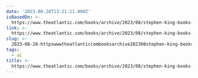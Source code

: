 ```yaml
---
date: '2023-08-28T13:21:21.000Z'
isBasedOn: >-
  https://www.theatlantic.com/books/archive/2023/08/stephen-king-books-ai-writing/675088/
link: >-
  https://www.theatlantic.com/books/archive/2023/08/stephen-king-books-ai-writing/675088/
slug: >-
  2023-08-28-httpswwwtheatlanticcombooksarchive202308stephen-king-books-ai-writing675088
tags:
  - ai
title: >-
  https://www.theatlantic.com/books/archive/2023/08/stephen-king-books-ai-writing/675088/
---
```


